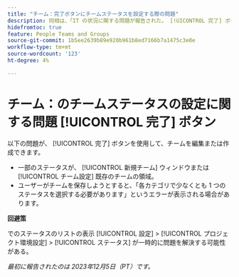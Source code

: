 ```yaml
---
title: "チーム：完了ボタンにチームステータスを設定する際の問題"
description: 同相は、「IT の状況に関する問題が報告された。 [!UICONTROL 完了] ボタンを使用して、チームを編集または作成します。 回避策が利用可能です。」
hidefromtoc: true
feature: People Teams and Groups
source-git-commit: 1b5ee2639b89e920b961b8ed7166b7a1475c3e0e
workflow-type: tm+mt
source-wordcount: '123'
ht-degree: 4%

---
```



# チーム：のチームステータスの設定に関する問題 [!UICONTROL 完了] ボタン

以下の問題が、 [!UICONTROL 完了] ボタンを使用して、チームを編集または作成できます。

* 一部のステータスが、 [!UICONTROL 新規チーム] ウィンドウまたは [!UICONTROL チーム設定] 既存のチームの領域。
* ユーザーがチームを保存しようとすると、「各カテゴリで少なくとも 1 つのステータスを選択する必要があります」というエラーが表示される場合があります。

**回避策**

でのステータスのリストの表示 [!UICONTROL 設定] > [!UICONTROL プロジェクト環境設定] > [!UICONTROL ステータス] が一時的に問題を解決する可能性がある。

_最初に報告されたのは 2023年12月5日（PT）です。_

